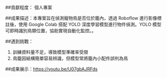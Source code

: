 ##貢獻程度： 個人專案

##成果描述：本專案旨在偵測寵物鳥是否位於籠內，透過 Roboflow 進行影像標註後，使用 Google Colab 搭配 YOLO 深度學習模型進行物件偵測。YOLO 模型可即時識別鳥類位置，協助實現自動化監控。。

##遇到挑戰：
1. 訓練資料量不足，導致模型準確率受限
2. 鳥籠因結構簡單容易辨識，但模型常將籠內小配件誤判為鳥

##成果展示：https://youtu.be/U07gbAJRFds
